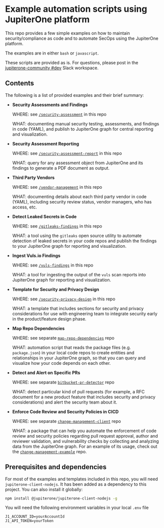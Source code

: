 # Example automation scripts using JupiterOne platform

This repo provides a few simple examples on how to maintain security/compliance
as code and to automate SecOps using the JupiterOne platform.

The examples are in either `bash` or `javascript`.

These scripts are provided as is. For questions, please post in the
[jupiterone-community #dev][1] Slack workspace.

## Contents

The following is a list of provided examples and their brief summary:

- **Security Assessments and Findings**

  WHERE: see [`/security-assessment`][2] in this repo

  WHAT: documenting manual security testing, assessments, and findings in code
  (YAML), and publish to JupiterOne graph for central reporting and
  visualization.

- **Security Assessment Reporting**

  WHERE: see [`/security-assessment-report`][3] in this repo

  WHAT: query for any assessment object from JupiterOne and its findings to
  generate a PDF document as output.

- **Third Party Vendors**

  WHERE: see [`/vendor-management`][4] in this repo

  WHAT: documenting details about each third party vendor in code (YAML),
  including security review status, vendor managers, who has access, etc.

- **Detect Leaked Secrets in Code**

  WHERE: see [`/gitleaks-findings`][5] in this repo

  WHAT: a tool using the `gitleaks` open source utility to automate detection of
  leaked secrets in your code repos and publish the findings to your JupiterOne
  graph for reporting and visualization.

- **Ingest Vuls.io Findings**

  WHERE: see [`/vuls-findings`][11] in this repo

  WHAT: a tool for ingesting the output of the `vuls` scan reports into  JupiterOne
  graph for reporting and visualization.

- **Template for Security and Privacy Design**

  WHERE: see [`/security-privacy-design`][6] in this repo

  WHAT: a template that includes sections for security and privacy
  considerations for use with engineering team to integrate security early in
  the product/feature design phase.

- **Map Repo Dependencies**

  WHERE: see separate [`map-repo-dependencies`][7] repo

  WHAT: automation script that reads the package files (e.g. `package.json`) in
  your local code repos to create entities and relationships in your JupiterOne
  graph, so that you can query and visualize how your code depends on each other.

- **Detect and Alert on Specific PRs**

  WHERE: see separate [`bitbucket-pr-detector`][8] repo

  WHAT: detect particular kind of pull requests (for example, a RFC document for
  a new product feature that includes security and privacy considerations) and
  alert the security team about it.

- **Enforce Code Review and Security Policies in CICD**

  WHERE: see separate [`change-management-client`][9] repo

  WHAT: a package that can help you automate the enforcement of code review and
  security policies regarding pull request approval, author and reviewer
  validation, and vulnerability checks by collecting and analyzing data from the
  JupiterOne graph. For an example of its usage, check out the
  [`change-management-example`][10] repo.

## Prerequisites and dependencies

For most of the examples and templates included in this repo, you will need
`jupiterone-client-nodejs`. It has been added as a dependency to this project.
You can also install it globally:

```bash
npm install @jupiterone/jupiterone-client-nodejs -g
```

You will need the following environment variables in your local `.env` file

```text
J1_ACCOUNT_ID=yourAccountId
J1_API_TOKEN=yourToken
```

[1]: https://jupiterone-community.slack.com/messages/CJMV4SFV5
[2]: ./security-assessment/README.md
[3]: ./security-assessment-report/README.md
[4]: ./vendor-management/README.md
[5]: ./gitleaks-findings/README.md
[6]: ./security-privacy-design/rfc-template.md
[7]: https://github.com/JupiterOne/map-repo-dependencies
[8]: https://github.com/JupiterOne/bitbucket-pr-detector
[9]: https://github.com/JupiterOne/change-management-client
[10]: https://github.com/JupiterOne/change-management-example
[11]: ./vuls-findings/README.md

